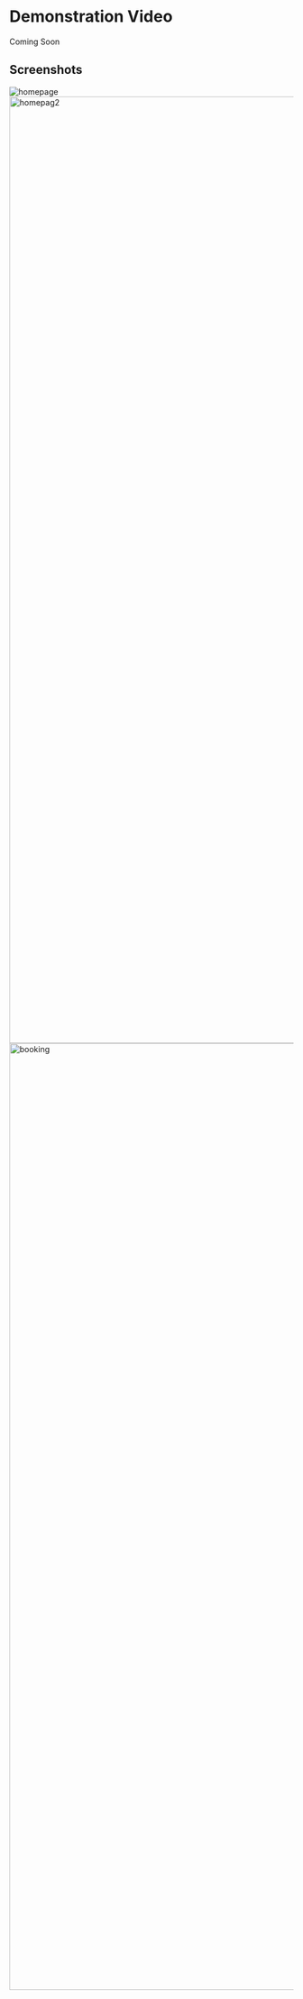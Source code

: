 # Demonstration Video
Coming Soon
## Screenshots
![homepage](https://github.com/user-attachments/assets/d67e42fc-7d27-4a96-a12c-10c629c66239)
<img width="1680" alt="homepag2" src="https://github.com/user-attachments/assets/fece2b48-fd59-44cc-8c8e-88d52bab48ae">
<img width="1680" alt="booking" src="https://github.com/user-attachments/assets/c8169b26-e813-4383-81a3-955a1d815cdb">
